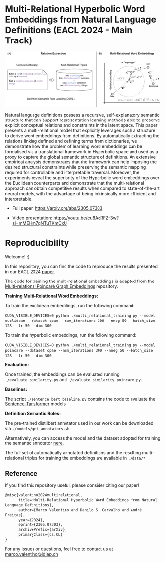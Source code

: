 # Multi-Relational Hyperbolic Word Embeddings from Natural Language Definitions (EACL 2024 - Main Track)

![Image description](approach.png)

Natural language definitions possess a recursive, self-explanatory semantic structure that can support representation learning methods able to preserve explicit conceptual relations and constraints in the latent space. This paper presents a multi-relational model that explicitly leverages such a structure to derive word embeddings from definitions. By automatically extracting the relations linking defined and defining terms from dictionaries, we demonstrate how the problem of learning word embeddings can be formalised via a translational framework in Hyperbolic space and used as a proxy to capture the global semantic structure of definitions. An extensive empirical analysis demonstrates that the framework can help imposing the desired structural constraints while preserving the semantic mapping required for controllable and interpretable traversal. Moreover, the experiments reveal the superiority of the Hyperbolic word embeddings over the Euclidean counterparts and demonstrate that the multi-relational approach can obtain competitive results when compared to state-of-the-art neural models, with the advantage of being intrinsically more efficient and interpretable.

- Full paper: https://arxiv.org/abs/2305.07303

- Video presentation: https://youtu.be/cu8AcRFZ-3w?si=mMEHm7qNTuTKmCxU

# Reproducibility

Welcome! :) 

In this repository, you can find the code to reproduce the results presented in our EACL 2024 [paper](https://arxiv.org/abs/2305.07303).

The code for training the multi-relational embeddings is adapted from the [Multi-relational Poincaré Graph Embeddings](https://github.com/ibalazevic/multirelational-poincare) repository.

**Training Multi-Relational Word Embeddings:**

To train the euclidean embeddings, run the following command:

`CUDA_VISIBLE_DEVICES=0 python ./multi_relational_training.py --model euclidean --dataset cpae --num_iterations 300 --nneg 50 --batch_size 128 --lr 50 --dim 300`

To train the hyperbolic embeddings, run the following command:

`CUDA_VISIBLE_DEVICES=0 python ./multi_relational_training.py --model poincare --dataset cpae --num_iterations 300 --nneg 50 --batch_size 128 --lr 50 --dim 300`

**Evaluation:** 

Once trained, the embeddings can be evaluated running `./evaluate_similarity.py` and `./evaluate_similarity_poincare.py`.

**Baselines:** 

The script `./sentence_bert_baseline.py` contains the code to evaluate the [Sentence-Tansformer](https://www.sbert.net/docs/pretrained_models.html) models.  

**Definition Semantic Roles:** 

The pre-trained distilbert annotator used in our work can be downloaded via `./models/get_annotators.sh`.

Alternatively, you can access the model and the dataset adopted for training the semantic annotator [here](https://drive.google.com/drive/folders/12nJJHo7ryS6gVT-ukE-BsuHvAqPLUh3S).

The full set of automatically annotated definitions and the resulting multi-relational triples for training the embeddings are available in `./data/*`

## Reference
If you find this repository useful, please consider citing our paper!

```
@misc{valentino2024multirelational,
      title={Multi-Relational Hyperbolic Word Embeddings from Natural Language Definitions}, 
      author={Marco Valentino and Danilo S. Carvalho and André Freitas},
      year={2024},
      eprint={2305.07303},
      archivePrefix={arXiv},
      primaryClass={cs.CL}
}
```

For any issues or questions, feel free to contact us at marco.valentino@idiap.ch

